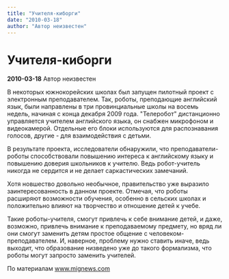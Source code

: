 ```yaml
---
title: "Учителя-киборги"
date: "2010-03-18"
author: "Автор неизвестен"
---
```


# Учителя-киборги

**2010-03-18** Автор неизвестен

В некоторых южнокорейских школах был запущен пилотный проект с электронным преподавателем. Так, роботы, преподающие английский язык, были направлены в три провинциальные школы на восемь недель, начиная с конца декабря 2009 года. "Телеробот" дистанционно управляется учителем английского языка, он снабжен микрофоном и видеокамерой. Отдельные его блоки используются для распознавания голосов, другие - для взаимодействия с детьми.

В результате проекта, исследователи обнаружили, что преподаватели-роботы способствовали повышению интереса к английскому языку и повышению доверия школьников к учителю. Ведь робот-учитель никогда не сердится и не делает саркастических замечаний.

Хотя новшество довольно необычное, правительство уже выразило заинтересованность в данном проекте. Отмечая, что роботы расширяют возможности обучения, особенно в сельских школах и положительно влияют на творчество и отношение детей к учебе.

Такие роботы-учителя, смогут привлечь к себе внимание детей, и даже, возможно, привлечь внимание к преподаваемому предмету, но вряд ли они смогут заменить детям простое общение с человеком-преподавателем. И, наверное, проблему нужно ставить иначе, ведь выходит, что образование низведено уже до такого формализма, что роботы могут запросто заменить учителей.

По материалам www.mignews.com